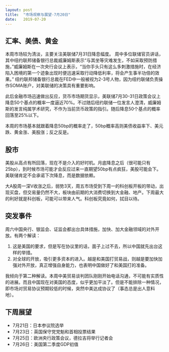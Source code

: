 ```yaml
---
layout: post
title:  "市场观察与展望-7月20日"
date:   2019-07-20
---
```


## 汇率、美债、黄金
本周市场较为清淡，主要关注美联储7月31日降息幅度。
周中多位联储官员讲话，其中纽约联邦储备银行总裁威廉姆斯表示“与其坐等灾难发生，不如采取预防措施，”威廉姆斯在一次央行会议上表示，“当你手头只有这么多刺激措施时，在经济陷入困境的第一个迹象出现时便迅速采取行动降低利率，将会产生事半功倍的效果。”
纽约联邦储备银行总裁在FED中一般被视为2-3号人物，因为纽约联储负责操作SOMA账户，对美联储的决策具有重要影响。

此后金融市场迅速做出反应，货币市场期货显示，美联储7月30-31日政策会议上降息50个基点的概率一度逼近70%。不过随后纽约联储一位发言人澄清，威廉姆斯的发言纯属学术研究，不作为当前货币政策的指引。随后降息50个基点的概率回落至25%以下。

本周的市场基本就跟着降息50bp的概率走了，50bp概率高则美债收益率下、美元跌、黄金涨、美股涨；反之反是。

## 股市
美股从高点有所回落，现在不是介入的好时机。月底降息之后（很可能只有25bp），到时候市场可能才会反应过来一直期望50bp有点疯狂，美股可能会下。美联储肯定不会承诺下次降息，而是数据依赖。

大A股周一深V收涨之后，弱势3天，周五市场受到下周一的科创板开板的带动，出现买盘，但交易量仍然不大，板块由前期的大消费切换到大金融、地产。下周最大的利好就是科创板，可能可以带来人气。科创板究竟如何，拭目以待。

## 突发事件
周六中国央行、银监会、证监会都出台具体措施，加快、加大金融领域的对外开放。有两个解读：
1.	这是美国的要求，但是写在协议里的话，面子上过不去，所以中国就先出台这样的举措。
2.	对全球的开放，吸引更多资本的进入。越是和美国打贸易战，则越是要加快加强对外开放，真正增强自身能力，也表明中国做好了和美国打的准备。

我倾向于第二种解读。本周中美贸易谈判团队刚刚开始电话沟通，不可能有实质性的进展。而且中国现在对美国的态度，似乎更加平淡了。但是不能排除一种情况，即市场对贸易协议预期较低的时候，突然中美达成协议了（事态总是出人意料地）。

## 下周展望
* 7月21日：日本参议院选举
* 7月23日：英国保守党党魁和首相投票结果
* 7月25日：欧洲央行政策会议，德拉吉将举行记者会
* 7月26日：美国第二季度GDP初值
